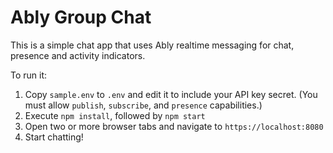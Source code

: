 # Ably Group Chat

This is a simple chat app that uses Ably realtime messaging for chat, presence and activity indicators.

To run it:

1. Copy `sample.env` to `.env` and edit it to include your API key secret. (You must allow `publish`, `subscribe`, and `presence` capabilities.)
1. Execute `npm install`, followed by `npm start`
1. Open two or more browser tabs and navigate to `https://localhost:8080`
1. Start chatting!
